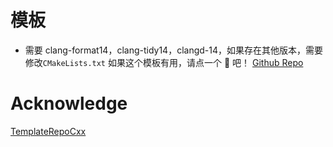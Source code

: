 # 模板

- 需要 clang-format14，clang-tidy14，clangd-14，如果存在其他版本，需要修改`CMakeLists.txt`
  如果这个模板有用，请点一个 🌟 吧！
  [Github Repo](https://github.com/Codesire-Deng/TemplateRepoCxx)

# Acknowledge

[TemplateRepoCxx](https://github.com/Codesire-Deng/TemplateRepoCxx)
